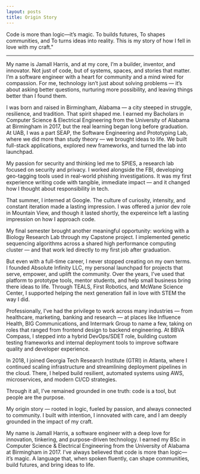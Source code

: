 ```yaml
---
layout: posts
title: Origin Story
---
```


Code is more than logic—it’s magic. To builds futures, To shapes communities, and To turns ideas into reality. This is my story of how I fell in love with my craft."

---


My name is Jamall Harris, and at my core, I’m a builder, inventor, and innovator. Not just of code, but of systems, spaces, and stories that matter. I’m a software engineer with a heart for community and a mind wired for compassion. For me, technology isn’t just about solving problems — it’s about asking better questions, nurturing more possibility, and leaving things better than I found them.

I was born and raised in Birmingham, Alabama — a city steeped in struggle, resilience, and tradition. That spirit shaped me. I earned my Bacholars in Computer Science & Electrical Engineering from the University of Alabama at Birmingham in 2017, but the real learning began long before graduation. At UAB, I was a part SEAP, the Software Engineering and Prototyping Lab, where we did more than study theory — we brought ideas to life. We built full-stack applications, explored new frameworks, and turned the lab into launchpad.

My passion for security and  thinking led me to SPIES, a research lab focused on security and privacy. I worked alongside the FBI, developing geo-tagging tools used in real-world phishing investigations. It was my first experience writing code with tangible, immediate impact — and it changed how I thought about responsibility in tech.

That summer, I interned at Google. The culture of curiosity, intensity, and constant iteration made a lasting impression. I was offered a junior dev role in Mountain View, and though it lasted shortly, the expereince left a lasting impression on how I approach code.  


My final semester brought another meaningful opportunity: working with a Biology Research Lab through my Capstone project. I implemented genetic sequencing algorithms across a shared high performance computing cluster — and that work led directly to my first job after graduation.

But even with a full-time career, I never stopped creating on my own terms. I founded Absolute Infinity LLC, my personal  launchpad for projects that serve, empower, and uplift the community. Over the years, I've used that platform to prototype tools, mentor students, and help small business bring there ideas to life. Through TEALS, First Robotics, and McWane Science Center, I supported helping the next generation fall in love with STEM the way I did. 


Professionally, I’ve had the privilege to work across many industries — from healthcare, marketing, banking and research — at places like Influence Health, BIG Communications, and Intermark Group to name a few, taking on roles that ranged from frontend design to backend engineering. At BBVA Compass, I stepped into a hybrid DevOps/SDET role, building custom testing frameworks and internal deployment tools to improve software quality and developer experience.

In 2018, I joined Georgia Tech Research Institute (GTRI) in Atlanta, where I continued scaling infrastructure and streamlining deployment pipelines in the cloud. There, I helped build resilient, automated systems using AWS, microservices, and modern CI/CD strategies.



Through it all, I’ve remained grounded in one truth: code is a tool, but people are the purpose.

My origin story — rooted in logic, fueled by passion, and always connected to community. I built with intention, I innovated with care, and I am deeply grounded in the impact of my craft. 

My name is Jamall Harris, a software engineer with a deep love for innovation, tinkering, and purpose-driven technology. I earned my BSc in Computer Science & Electrical Engineering from the University of Alabama at Birmingham in 2017. I’ve always believed that code is more than logic—it’s magic. A language that, when spoken fluently, can shape communities, build futures, and bring ideas to life.
